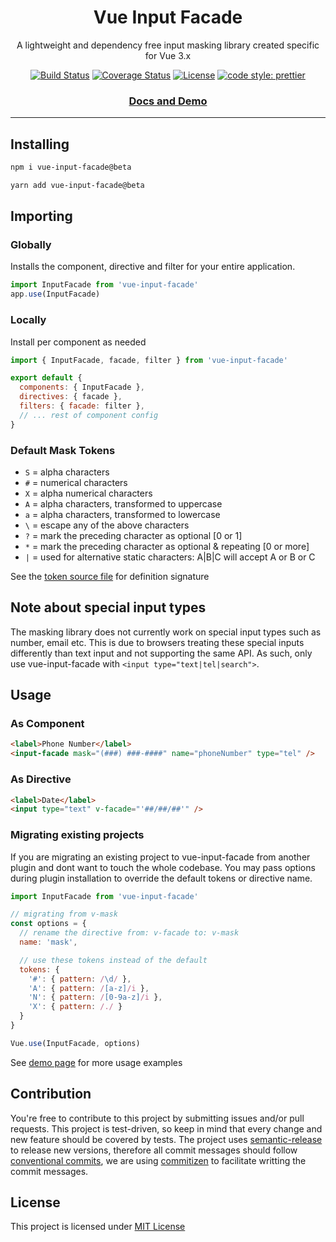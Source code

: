 <div align="center" markdown="1" style="text-align:center">

# Vue Input Facade

A lightweight and dependency free input masking library created specific for Vue 3.x

[![Build Status](https://travis-ci.org/RonaldJerez/vue-input-facade.svg?branch=master)](https://travis-ci.org/RonaldJerez/vue-input-facade)
[![Coverage Status](https://coveralls.io/repos/github/RonaldJerez/vue-input-facade/badge.svg?branch=master&service=github)](https://coveralls.io/github/RonaldJerez/vue-input-facade?branch=master&service=github)
[![License](https://img.shields.io/badge/license-MIT-blue.svg)](LICENSE)
[![code style: prettier](https://img.shields.io/badge/code_style-prettier-ff69b4.svg)](https://github.com/prettier/prettier)

<div class="hide" markdown="1">

### [Docs and Demo](https://ronaldjerez.github.io/vue-input-facade)

</div>

---

</div>

## Installing

```bash
npm i vue-input-facade@beta
```

```bash
yarn add vue-input-facade@beta
```

## Importing

### Globally

Installs the component, directive and filter for your entire application.

```javascript
import InputFacade from 'vue-input-facade'
app.use(InputFacade)
```

### Locally

Install per component as needed

```javascript
import { InputFacade, facade, filter } from 'vue-input-facade'

export default {
  components: { InputFacade },
  directives: { facade },
  filters: { facade: filter },
  // ... rest of component config
}
```

### Default Mask Tokens

+ `S` = alpha characters
+ `#` = numerical characters
+ `X` = alpha numerical characters
+ `A` = alpha characters, transformed to uppercase
+ `a` = alpha characters, transformed to lowercase
+ `\` = escape any of the above characters
+ `?` = mark the preceding character as optional [0 or 1]
+ `*` = mark the preceding character as optional & repeating [0 or more]
+ `|` = used for alternative static characters: A|B|C will accept A or B or C

See the [token source file](https://github.com/RonaldJerez/vue-input-facade/blob/master/src/tokens.js) for definition signature

<div class="hide" markdown="1">

## Note about special input types
The masking library does not currently work on special input types such as number, email etc.  This is due to browsers treating these special inputs differently than text input and not supporting the same API.  As such, only use vue-input-facade with `<input type="text|tel|search">`.

## Usage

### As Component

```html
<label>Phone Number</label>
<input-facade mask="(###) ###-####" name="phoneNumber" type="tel" />
```

### As Directive

```html
<label>Date</label>
<input type="text" v-facade="'##/##/##'" />
```

### Migrating existing projects

If you are migrating an existing project to vue-input-facade from another plugin and dont want to touch the whole codebase.  You may pass options during plugin installation to override the default tokens or directive name.

```javascript
import InputFacade from 'vue-input-facade'

// migrating from v-mask
const options = {
  // rename the directive from: v-facade to: v-mask
  name: 'mask',

  // use these tokens instead of the default
  tokens: {
    '#': { pattern: /\d/ },
    'A': { pattern: /[a-z]/i },
    'N': { pattern: /[0-9a-z]/i },
    'X': { pattern: /./ }
  }
}

Vue.use(InputFacade, options)
```


See [demo page](https://ronaldjerez.github.io/vue-input-facade) for more usage examples

## Contribution

You're free to contribute to this project by submitting issues and/or pull requests. This project is test-driven, so keep in mind that every change and new feature should be covered by tests.  The project uses [semantic-release](https://github.com/semantic-release/semantic-release) to release new versions, therefore all commit messages should follow [conventional commits](https://www.conventionalcommits.org/en/v1.0.0/#summary), we are using [commitizen](https://github.com/commitizen/cz-cli) to facilitate writting the commit messages.

## License

This project is licensed under [MIT License](http://en.wikipedia.org/wiki/MIT_License)

</div>
